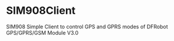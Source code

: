 # SIM908Client
SIM908 Simple Client to control GPS and GPRS modes of DFRobot GPS/GPRS/GSM Module V3.0
